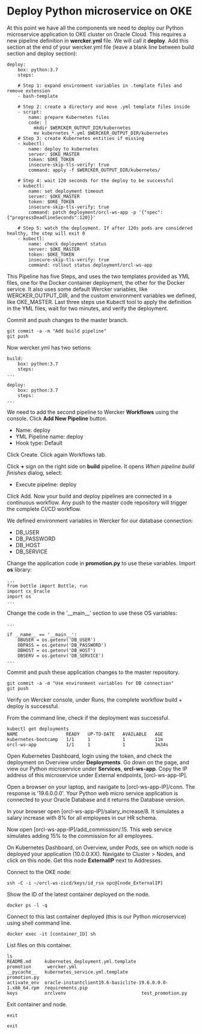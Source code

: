 # Deploy Python microservice on OKE

At this point we have all the components we need to deploy our Python microservice application to OKE cluster on Oracle Cloud. This requires a new pipeline definition in **wercker.yml** file. We will call it **deploy**. Add this section at the end of your wercker.yml file (leave a blank line between build section and deploy section):

````
deploy:
    box: python:3.7
    steps:

    # Step 1: expand environment variables in .template files and remove extension
    - bash-template

    # Step 2: create a directory and move .yml template files inside
    - script:
        name: prepare Kubernetes files
        code: |
          mkdir $WERCKER_OUTPUT_DIR/kubernetes
          mv kubernetes_*.yml $WERCKER_OUTPUT_DIR/kubernetes
    # Step 3: create Kubernetes entities if missing
    - kubectl:
        name: deploy to kubernetes
        server: $OKE_MASTER
        token: $OKE_TOKEN
        insecure-skip-tls-verify: true
        command: apply -f $WERCKER_OUTPUT_DIR/kubernetes/

    # Step 4: wait 120 seconds for the deploy to be successful
    - kubectl:
        name: set deployment timeout
        server: $OKE_MASTER
        token: $OKE_TOKEN
        insecure-skip-tls-verify: true
        command: patch deployment/orcl-ws-app -p '{"spec":{"progressDeadlineSeconds":120}}'

    # Step 5: watch the deployment. If after 120s pods are considered healthy, the step will exit 0
    - kubectl:
        name: check deployment status
        server: $OKE_MASTER
        token: $OKE_TOKEN
        insecure-skip-tls-verify: true
        command: rollout status deployment/orcl-ws-app
````

This Pipeline has five Steps, and uses the two templates provided as YML files, one for the Docker container deployment, the other for the Docker service. It also uses some default Wercker variables, like WERCKER_OUTPUT_DIR, and the custom environment variables we defined, like OKE_MASTER. Last three steps use Kubectl tool to apply the definition in the YML files, wait for two minutes, and verify the deployment.

Commit and push changes to the master branch.

````
git commit -a -m "Add build pipeline"
git push
````

Now wercker.yml has two setions:

````
build:
    box: python:3.7
    steps:
...

deploy:
    box: python:3.7
    steps:
...
````

We need to add the second pipeline to Wercker **Workflows** using the console. Click **Add New Pipeline** button.

- Name: deploy
- YML Pipeline name: deploy
- Hook type: Default

Click Create. Click again Workflows tab.

Click **+** sign on the right side on **build** pipeline. It opens *When pipeline build finishes* dialog, select:

- Execute pipeline: deploy

Click Add. Now your build and deploy pipelines are connected in a continuous workflow. Any push to the master code repository will trigger the complete CI/CD workflow.

We defined environment variables in Wercker for our database connection: 

- DB_USER
- DB_PASSWORD
- DB_HOST
- DB_SERVICE

Change the application code in **promotion.py** to use these variables. Import **os** library:

````
...
from bottle import Bottle, run
import cx_Oracle
import os
...
````

Change the code in the '\_\_main__' section to use these OS variables:

````
...

if __name__ == '__main__':
    DBUSER = os.getenv('DB_USER')
    DBPASS = os.getenv('DB_PASSWORD')
    DBHOST = os.getenv('DB_HOST')
    DBSERV = os.getenv('DB_SERVICE')
...
````

Commit and push these application changes to the master repository.

````
git commit -a -m "Use environment variables for DB connection"
git push
````

Verify on Wercker console, under Runs, the complete workflow build + deploy is successful.

From the command line, check if the deployment was successful.

````
kubectl get deployments
NAME                  READY   UP-TO-DATE   AVAILABLE   AGE
kubernetes-bootcamp   1/1     1            1           11m
orcl-ws-app           1/1     1            1           3m34s
````

Open Kubernetes Dashboard, login using the token, and check the deployment on Overview under **Deployments**. Go down on the page, and view our Python microservice under **Services**, **orcl-ws-app**. Copy the IP address of this microservice under External endpoints, [orcl-ws-app-IP]. 

Open a browser on your laptop, and navigate to [orcl-ws-app-IP]/conn. The response is '19.6.0.0.0'. Your Python web micro service application is connected to your Oracle Database and it returns the Database version.

In your browser open [orcl-ws-app-IP]/salary_increase/8. It simulates a salary increase with 8% for all employees in our HR schema. 

Now open [orcl-ws-app-IP]/add_commission/.15. This web service simulates adding 15% to the commission for all employees. 

On Kubernetes Dashboard, on Overview, under Pods, see on which node is deployed your application (10.0.0.XX). Navigate to Cluster > Nodes, and click on this node. Get this node **ExternalIP** next to Addresses.

Connect to the OKE node:

````
ssh -C -i ~/orcl-ws-cicd/keys/id_rsa opc@[node_ExternalIP]
````

Show the ID of the latest container deployed on the node.

````
docker ps -l -q
````

Connect to this last container deployed (this is our Python microservice) using shell command line.

````
docker exec -it [container_ID] sh
````

List files on this container.

````
ls
README.md     kubernetes_deployment.yml.template			  promotion	     wercker.yml
__pycache__   kubernetes_service.yml.template				  promotion.py
activate_env  oracle-instantclient19.6-basiclite-19.6.0.0.0-1.x86_64.rpm  requirements.pip
keys	      orclvenv							  test_promotion.py
````

Exit container and node.

````
exit

exit
````

